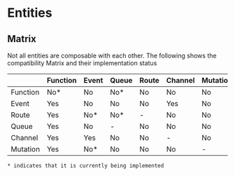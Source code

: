 # Entities

## Matrix

Not all entities are composable with each other. The following shows the compatibility Matrix and their implementation status


|          | Function | Event | Queue | Route | Channel | Mutation |
|----------|----------|-------|-------|-------|---------|----------|
| Function | No*      | No    | No*   | No    | No      | No       |
| Event    | Yes      | No    | No    | No    | Yes     | No       |
| Route    | Yes      | No*   | No*   | -     | No      | No       |
| Queue    | Yes      | No    | -     | No    | No      | No       |
| Channel  | Yes      | Yes   | No    | No    | -       | No       |
| Mutation | Yes      | No*   | No    | No    | No      | -        |

```admonish info
* indicates that it is currently being implemented
```
